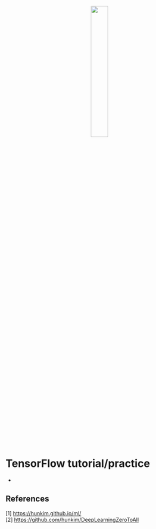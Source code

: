 <p align="center">
    <img width="30%" src="https://blogs.rstudio.com/tensorflow/posts/2017-08-17-tensorflow-v13-released/tensorflow-logo.png">
</p>

# TensorFlow tutorial/practice
-

## References

[1] https://hunkim.github.io/ml/ <br>
[2] https://github.com/hunkim/DeepLearningZeroToAll
